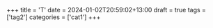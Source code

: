 +++
title = 'T'
date = 2024-01-02T20:59:02+13:00
draft = true
tags = ['tag2']
categories = ['cat1']
+++

